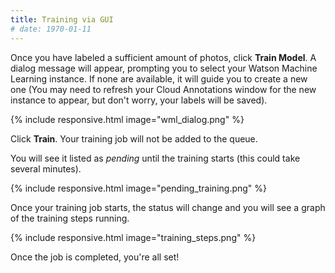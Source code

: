 ```yaml
---
title: Training via GUI
# date: 1970-01-11
---
```


Once you have labeled a sufficient amount of photos, click **Train Model**. A dialog message will appear, prompting you to select your Watson Machine Learning instance. If none are available, it will guide you to create a new one (You may need to refresh your Cloud Annotations window for the new instance to appear, but don't worry, your labels will be saved).

{% include responsive.html image="wml_dialog.png" %}

Click **Train**. Your training job will not be added to the queue.

You will see it listed as *pending* until the training starts (this could take several minutes).

{% include responsive.html image="pending_training.png" %}

Once your training job starts, the status will change and you will see a graph of the training steps running.

{% include responsive.html image="training_steps.png" %}

Once the job is completed, you're all set!